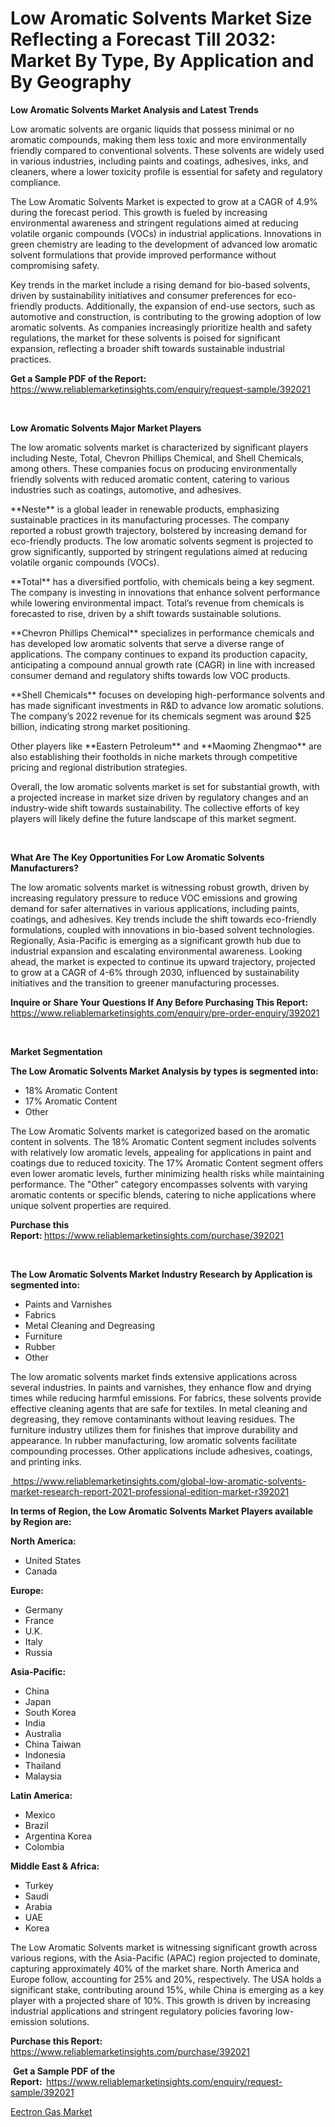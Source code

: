 <p><h1>Low Aromatic Solvents Market Size Reflecting a Forecast Till 2032: Market By Type, By Application and By Geography</h1></p><p><strong>Low Aromatic Solvents Market Analysis and Latest Trends</strong></p>
<p><p>Low aromatic solvents are organic liquids that possess minimal or no aromatic compounds, making them less toxic and more environmentally friendly compared to conventional solvents. These solvents are widely used in various industries, including paints and coatings, adhesives, inks, and cleaners, where a lower toxicity profile is essential for safety and regulatory compliance.</p><p>The Low Aromatic Solvents Market is expected to grow at a CAGR of 4.9% during the forecast period. This growth is fueled by increasing environmental awareness and stringent regulations aimed at reducing volatile organic compounds (VOCs) in industrial applications. Innovations in green chemistry are leading to the development of advanced low aromatic solvent formulations that provide improved performance without compromising safety.</p><p>Key trends in the market include a rising demand for bio-based solvents, driven by sustainability initiatives and consumer preferences for eco-friendly products. Additionally, the expansion of end-use sectors, such as automotive and construction, is contributing to the growing adoption of low aromatic solvents. As companies increasingly prioritize health and safety regulations, the market for these solvents is poised for significant expansion, reflecting a broader shift towards sustainable industrial practices.</p></p>
<p><strong>Get a Sample PDF of the Report:&nbsp;</strong> <a href="https://www.reliablemarketinsights.com/enquiry/request-sample/392021?utm_campaign=2441&utm_medium=2&utm_source=Github&utm_content=ia&utm_term=29032025&utm_id=low-aromatic-solvents">https://www.reliablemarketinsights.com/enquiry/request-sample/392021</a></p>
<p>&nbsp;</p>
<p><strong>Low Aromatic Solvents Major Market Players</strong></p>
<p><p>The low aromatic solvents market is characterized by significant players including Neste, Total, Chevron Phillips Chemical, and Shell Chemicals, among others. These companies focus on producing environmentally friendly solvents with reduced aromatic content, catering to various industries such as coatings, automotive, and adhesives.</p><p>**Neste** is a global leader in renewable products, emphasizing sustainable practices in its manufacturing processes. The company reported a robust growth trajectory, bolstered by increasing demand for eco-friendly products. The low aromatic solvents segment is projected to grow significantly, supported by stringent regulations aimed at reducing volatile organic compounds (VOCs).</p><p>**Total** has a diversified portfolio, with chemicals being a key segment. The company is investing in innovations that enhance solvent performance while lowering environmental impact. Total’s revenue from chemicals is forecasted to rise, driven by a shift towards sustainable solutions.</p><p>**Chevron Phillips Chemical** specializes in performance chemicals and has developed low aromatic solvents that serve a diverse range of applications. The company continues to expand its production capacity, anticipating a compound annual growth rate (CAGR) in line with increased consumer demand and regulatory shifts towards low VOC products.</p><p>**Shell Chemicals** focuses on developing high-performance solvents and has made significant investments in R&D to advance low aromatic solutions. The company’s 2022 revenue for its chemicals segment was around $25 billion, indicating strong market positioning.</p><p>Other players like **Eastern Petroleum** and **Maoming Zhengmao** are also establishing their footholds in niche markets through competitive pricing and regional distribution strategies.</p><p>Overall, the low aromatic solvents market is set for substantial growth, with a projected increase in market size driven by regulatory changes and an industry-wide shift towards sustainability. The collective efforts of key players will likely define the future landscape of this market segment.</p></p>
<p>&nbsp;</p>
<p><strong>What Are The Key Opportunities For Low Aromatic Solvents Manufacturers?</strong></p>
<p><p>The low aromatic solvents market is witnessing robust growth, driven by increasing regulatory pressure to reduce VOC emissions and growing demand for safer alternatives in various applications, including paints, coatings, and adhesives. Key trends include the shift towards eco-friendly formulations, coupled with innovations in bio-based solvent technologies. Regionally, Asia-Pacific is emerging as a significant growth hub due to industrial expansion and escalating environmental awareness. Looking ahead, the market is expected to continue its upward trajectory, projected to grow at a CAGR of 4-6% through 2030, influenced by sustainability initiatives and the transition to greener manufacturing processes.</p></p>
<p><strong>Inquire or Share Your Questions If Any Before Purchasing This Report:</strong> <a href="https://www.reliablemarketinsights.com/enquiry/pre-order-enquiry/392021?utm_campaign=2441&utm_medium=2&utm_source=Github&utm_content=ia&utm_term=29032025&utm_id=low-aromatic-solvents">https://www.reliablemarketinsights.com/enquiry/pre-order-enquiry/392021</a></p>
<p>&nbsp;</p>
<p><strong>Market Segmentation</strong></p>
<p><strong>The Low Aromatic Solvents Market Analysis by types is segmented into:</strong></p>
<p><ul><li>18% Aromatic Content</li><li>17% Aromatic Content</li><li>Other</li></ul></p>
<p><p>The Low Aromatic Solvents market is categorized based on the aromatic content in solvents. The 18% Aromatic Content segment includes solvents with relatively low aromatic levels, appealing for applications in paint and coatings due to reduced toxicity. The 17% Aromatic Content segment offers even lower aromatic levels, further minimizing health risks while maintaining performance. The "Other" category encompasses solvents with varying aromatic contents or specific blends, catering to niche applications where unique solvent properties are required.</p></p>
<p><strong>Purchase this Report:&nbsp;</strong><a href="https://www.reliablemarketinsights.com/purchase/392021?utm_campaign=2441&utm_medium=2&utm_source=Github&utm_content=ia&utm_term=29032025&utm_id=low-aromatic-solvents">https://www.reliablemarketinsights.com/purchase/392021</a></p>
<p>&nbsp;</p>
<p><strong>The Low Aromatic Solvents Market Industry Research by Application is segmented into:</strong></p>
<p><ul><li>Paints and Varnishes</li><li>Fabrics</li><li>Metal Cleaning and Degreasing</li><li>Furniture</li><li>Rubber</li><li>Other</li></ul></p>
<p><p>The low aromatic solvents market finds extensive applications across several industries. In paints and varnishes, they enhance flow and drying times while reducing harmful emissions. For fabrics, these solvents provide effective cleaning agents that are safe for textiles. In metal cleaning and degreasing, they remove contaminants without leaving residues. The furniture industry utilizes them for finishes that improve durability and appearance. In rubber manufacturing, low aromatic solvents facilitate compounding processes. Other applications include adhesives, coatings, and printing inks.</p></p>
<p><a href="https://www.reliablemarketinsights.com/global-low-aromatic-solvents-market-research-report-2021-professional-edition-market-r392021?utm_campaign=2441&utm_medium=2&utm_source=Github&utm_content=ia&utm_term=29032025&utm_id=low-aromatic-solvents">&nbsp;https://www.reliablemarketinsights.com/global-low-aromatic-solvents-market-research-report-2021-professional-edition-market-r392021</a></p>
<p><strong>In terms of Region, the Low Aromatic Solvents Market Players available by Region are:</strong></p>
<p>
    <p> <strong> North America: </strong>
        <ul>
            <li>United States</li>
            <li>Canada</li>
        </ul>
        </p> 
    <p> <strong> Europe: </strong>
        <ul>
            <li>Germany</li>
            <li>France</li>
            <li>U.K.</li>
            <li>Italy</li>
            <li>Russia</li>
        </ul>
        </p> 
    <p> <strong> Asia-Pacific: </strong>
        <ul>
            <li>China</li>
            <li>Japan</li>
            <li>South Korea</li>
            <li>India</li>
            <li>Australia</li>
            <li>China Taiwan</li>
            <li>Indonesia</li>
            <li>Thailand</li>
            <li>Malaysia</li>
        </ul>
        </p> 
    <p> <strong> Latin America: </strong>
        <ul>
            <li>Mexico</li>
            <li>Brazil</li>
            <li>Argentina Korea</li>
            <li>Colombia</li>
        </ul>
        </p> 
    <p> <strong> Middle East & Africa: </strong>
        <ul>
            <li>Turkey</li>
            <li>Saudi</li>
            <li>Arabia</li>
            <li>UAE</li>
            <li>Korea</li>
        </ul>
    </p>
    </p>
<p><p>The Low Aromatic Solvents market is witnessing significant growth across various regions, with the Asia-Pacific (APAC) region projected to dominate, capturing approximately 40% of the market share. North America and Europe follow, accounting for 25% and 20%, respectively. The USA holds a significant stake, contributing around 15%, while China is emerging as a key player with a projected share of 10%. This growth is driven by increasing industrial applications and stringent regulatory policies favoring low-emission solutions.</p></p>
<p><strong>Purchase this Report: </strong><a href="https://www.reliablemarketinsights.com/purchase/392021?utm_campaign=2441&utm_medium=2&utm_source=Github&utm_content=ia&utm_term=29032025&utm_id=low-aromatic-solvents">https://www.reliablemarketinsights.com/purchase/392021</a></p>
<p>&nbsp;<strong>Get a Sample PDF of the Report:&nbsp;&nbsp;</strong><a href="https://www.reliablemarketinsights.com/enquiry/request-sample/392021?utm_campaign=2441&utm_medium=2&utm_source=Github&utm_content=ia&utm_term=29032025&utm_id=low-aromatic-solvents">https://www.reliablemarketinsights.com/enquiry/request-sample/392021</a></p>
<p><strong></strong></p>
<p><p><a href="https://github.com/chungwimbu4/Market-Research-Report-List-1/blob/main/eectron-gas-market.md?utm_campaign=2441&utm_medium=2&utm_source=Github&utm_content=ia&utm_term=29032025&utm_id=low-aromatic-solvents">Eectron Gas Market</a></p></p>